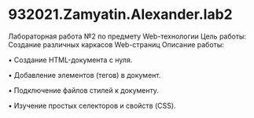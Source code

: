# 932021.Zamyatin.Alexander.lab2
Лабораторная работа №2 по предмету Web-технологии Цель работы: Создание различных каркасов Web-страниц
Описание работы:

•	Создание HTML-документа с нуля.

•	Добавление элементов (тегов) в документ.

•	Подключение файлов стилей к документу.

•	Изучение простых селекторов и свойств (CSS).
